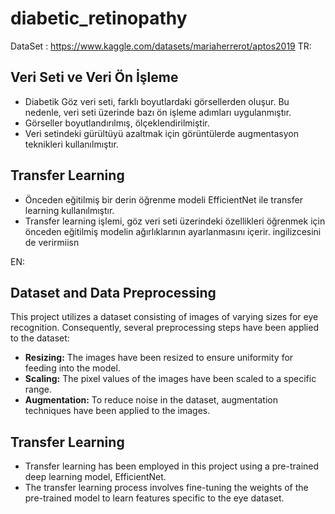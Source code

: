 # diabetic_retinopathy
DataSet : https://www.kaggle.com/datasets/mariaherrerot/aptos2019
TR:
## Veri Seti ve Veri Ön İşleme

- Diabetik Göz veri seti, farklı boyutlardaki görsellerden oluşur. Bu nedenle, veri seti üzerinde bazı ön işleme adımları uygulanmıştır.
- Görseller boyutlandırılmış, ölçeklendirilmiştir.
- Veri setindeki gürültüyü azaltmak için görüntülerde augmentasyon teknikleri kullanılmıştır.

## Transfer Learning

- Önceden eğitilmiş bir derin öğrenme modeli  EfficientNet ile  transfer learning kullanılmıştır.
- Transfer learning işlemi, göz veri seti üzerindeki özellikleri öğrenmek için önceden eğitilmiş modelin ağırlıklarının ayarlanmasını içerir.
ingilizcesini de verirmiisn

EN:
## Dataset and Data Preprocessing

This project utilizes a dataset consisting of images of varying sizes for eye recognition. Consequently, several preprocessing steps have been applied to the dataset:

- **Resizing:** The images have been resized to ensure uniformity for feeding into the model.
- **Scaling:** The pixel values of the images have been scaled to a specific range.
- **Augmentation:** To reduce noise in the dataset, augmentation techniques have been applied to the images.

## Transfer Learning

- Transfer learning has been employed in this project using a pre-trained deep learning model, EfficientNet.
- The transfer learning process involves fine-tuning the weights of the pre-trained model to learn features specific to the eye dataset.
